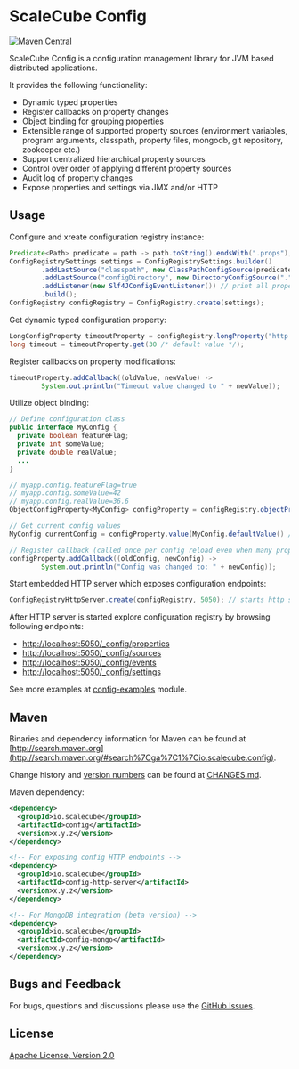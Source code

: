 # ScaleCube Config

[![Maven Central](https://maven-badges.herokuapp.com/maven-central/io.scalecube/config/badge.svg)](https://maven-badges.herokuapp.com/maven-central/io.scalecube/config)

ScaleCube Config is a configuration management library for JVM based distributed applications.

It provides the following functionality:
* Dynamic typed properties
* Register callbacks on property changes
* Object binding for grouping properties
* Extensible range of supported property sources (environment variables, program arguments, classpath, property files, mongodb, git repository, zookeeper etc.)
* Support centralized hierarchical property sources
* Control over order of applying different property sources
* Audit log of property changes
* Expose properties and settings via JMX and/or HTTP

## Usage

Configure and xreate configuration registry instance:

``` java
Predicate<Path> predicate = path -> path.toString().endsWith(".props"); // match by .props extension
ConfigRegistrySettings settings = ConfigRegistrySettings.builder()
        .addLastSource("classpath", new ClassPathConfigSource(predicate))
        .addLastSource("configDirectory", new DirectoryConfigSource("." /* base path */, predicate))
        .addListener(new Slf4JConfigEventListener()) // print all property changes to log
        .build();
ConfigRegistry configRegistry = ConfigRegistry.create(settings);
```

Get dynamic typed configuration property:

``` java
LongConfigProperty timeoutProperty = configRegistry.longProperty("http.request-timeout");
long timeout = timeoutProperty.get(30 /* default value */);
```

Register callbacks on property modifications:
 
``` java
timeoutProperty.addCallback((oldValue, newValue) -> 
        System.out.println("Timeout value changed to " + newValue));
```

Utilize object binding:

``` java
// Define configuration class
public interface MyConfig {
  private boolean featureFlag;
  private int someValue;
  private double realValue;
  ...
}

// myapp.config.featureFlag=true
// myapp.config.someValue=42
// myapp.config.realValue=36.6
ObjectConfigProperty<MyConfig> configProperty = configRegistry.objectProperty("myapp.config", MyConfig.class);

// Get current config values
MyConfig currentConfig = configProperty.value(MyConfig.defaultValue() /* or default */);

// Register callback (called once per config reload even when many properties changed)
configProperty.addCallback((oldConfig, newConfig) -> 
        System.out.println("Config was changed to: " + newConfig)); 
```

Start embedded HTTP server which exposes configuration endpoints:
  
``` java
ConfigRegistryHttpServer.create(configRegistry, 5050); // starts http server on port 5050
```

After HTTP server is started explore configuration registry by browsing following endpoints: 
* [http://localhost:5050/_config/properties](http://localhost:5050/_config/properties)
* [http://localhost:5050/_config/sources](http://localhost:5050/_config/sources)
* [http://localhost:5050/_config/events](http://localhost:5050/_config/events)
* [http://localhost:5050/_config/settings](http://localhost:5050/_config/settings)

See more examples at [config-examples](https://github.com/scalecube/config/tree/master/config-examples/src/main/java/io/scalecube/config/examples) module.

## Maven 

Binaries and dependency information for Maven can be found at 
[http://search.maven.org](http://search.maven.org/#search%7Cga%7C1%7Cio.scalecube.config).

Change history and [version numbers](http://semver.org/) can be found at [CHANGES.md](https://github.com/scalecube/config/blob/master/CHANGES.md). 

Maven dependency: 

``` xml
<dependency>
  <groupId>io.scalecube</groupId>
  <artifactId>config</artifactId>
  <version>x.y.z</version>
</dependency>

<!-- For exposing config HTTP endpoints -->
<dependency>
  <groupId>io.scalecube</groupId>
  <artifactId>config-http-server</artifactId>
  <version>x.y.z</version>
</dependency>

<!-- For MongoDB integration (beta version) -->
<dependency>
  <groupId>io.scalecube</groupId>
  <artifactId>config-mongo</artifactId>
  <version>x.y.z</version>
</dependency>

```

## Bugs and Feedback

For bugs, questions and discussions please use the [GitHub Issues](https://github.com/scalecube/config/issues).

## License

[Apache License, Version 2.0](https://github.com/scalecube/config/blob/master/LICENSE.txt)
